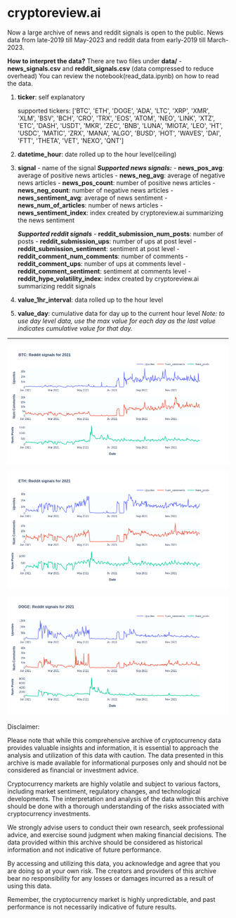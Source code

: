 # cryptoreview.ai

Now a large archive of news and reddit signals is open to the public. News data from late-2019 till May-2023 and reddit data from early-2019 till March-2023.

**How to interpret the data?**
There are two files under **data/** - **news_signals.csv** and **reddit_signals.csv** (data compressed to reduce overhead)
You can review the notebook(read_data.ipynb) on how to read the data.

1) **ticker**: self explanatory

	supported tickers:
	['BTC', 'ETH', 'DOGE', 'ADA', 'LTC', 'XRP', 'XMR', 'XLM', 'BSV', 'BCH', 'CRO', 'TRX', 'EOS', 'ATOM', 'NEO', 'LINK', 'XTZ', 'ETC', 'DASH', 'USDT', 'MKR', 'ZEC', 'BNB', 'LUNA', 'MIOTA', 'LEO', 'HT', 'USDC', 'MATIC', 'ZRX', 'MANA', 'ALGO', 'BUSD', 'HOT', 'WAVES', 'DAI', 'FTT', 'THETA', 'VET', 'NEXO', 'QNT']
2) **datetime_hour**: date rolled up to the hour level(ceiling)
3) **signal** - name of the signal
	***Supported news signals:***
		- **news_pos_avg**: average of positive news articles
		- **news_neg_avg**: average of negative news articles
		- **news_pos_count**: number of positive news articles
		- **news_neg_count**: number of negative news articles
		- **news_sentiment_avg**: average of news sentiment
		- **news_num_of_articles**: number of news articles
		- **news_sentiment_index**: index created by cryptoreview.ai summarizing the news sentiment

    ***Supported reddit signals***
		- **reddit_submission_num_posts**: number of posts
		- **reddit_submission_ups**: number of ups at post level
		- **reddit_submission_sentiment**: sentiment at post level
		- **reddit_comment_num_comments**: number of comments
		- **reddit_comment_ups**: number of ups at comments level
		- **reddit_comment_sentiment**: sentiment at comments level
		- **reddit_hype_volatility_index**: index created by cryptoreview.ai summarizing reddit signals

4. **value_1hr_interval**: data rolled up to the hour level

5. **value_day**: cumulative data for day up to the current hour level
*Note: to use day level data, use the max value for each day as the last value indicates cumulative value for that day.*

---
![Alt text](extras/btc.png?raw=true "Bitcoin data - 2021")


![Alt text](extras/eth.png?raw=true "Ethereum data - 2021")


![Alt text](extras/doge.png?raw=true "Dogecoin data - 2021")


Disclaimer:

Please note that while this comprehensive archive of cryptocurrency data provides valuable insights and information, it is essential to approach the analysis and utilization of this data with caution. The data presented in this archive is made available for informational purposes only and should not be considered as financial or investment advice.

Cryptocurrency markets are highly volatile and subject to various factors, including market sentiment, regulatory changes, and technological developments. The interpretation and analysis of the data within this archive should be done with a thorough understanding of the risks associated with cryptocurrency investments.

We strongly advise users to conduct their own research, seek professional advice, and exercise sound judgment when making financial decisions. The data provided within this archive should be considered as historical information and not indicative of future performance.

By accessing and utilizing this data, you acknowledge and agree that you are doing so at your own risk. The creators and providers of this archive bear no responsibility for any losses or damages incurred as a result of using this data.

Remember, the cryptocurrency market is highly unpredictable, and past performance is not necessarily indicative of future results.